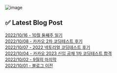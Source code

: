 ![image](https://user-images.githubusercontent.com/76645095/162124599-f9d701d6-e523-49c4-a6ce-193dc38f1026.png)

## ✅ Latest Blog Post

[2022/10/16 - 10월 둘째주 일기](http://blog.naver.com/ds4ouj/222902116801) <br/>
[2022/10/08 - 카카오 2차 코딩테스트 후기](http://blog.naver.com/ds4ouj/222895168851) <br/>
[2022/10/07 - 2022 넥토리얼 코딩테스트 후기](http://blog.naver.com/ds4ouj/222894535495) <br/>
[2022/10/04 - 카카오 2023 신입 공채 1차 코딩테스트 합격](http://blog.naver.com/ds4ouj/222891732699) <br/>
[2022/10/02 - 9월의 마지막](http://blog.naver.com/ds4ouj/222889957176) <br/>
[2022/10/01 - 블로그 이전](http://blog.naver.com/ds4ouj/222889063323) <br/>
